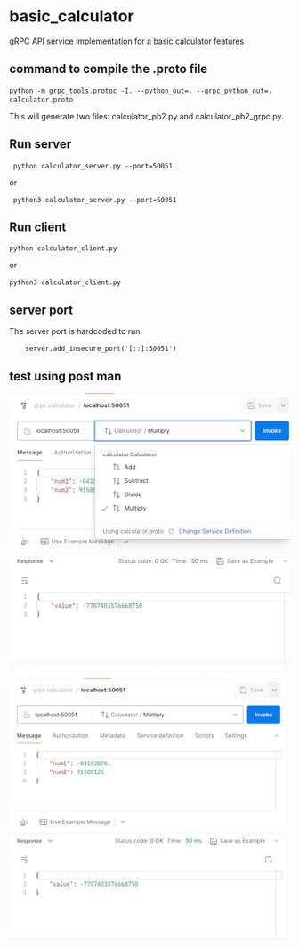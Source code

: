 # basic_calculator
gRPC API service implementation for a basic calculator features

## command to compile the .proto file


```shell
python -m grpc_tools.protoc -I. --python_out=. --grpc_python_out=. calculator.proto
```

This will generate two files: calculator_pb2.py and calculator_pb2_grpc.py.

## Run server

```shell
 python calculator_server.py --port=50051
```
or
```shell
 python3 calculator_server.py --port=50051
 ```

## Run client

```shell
python calculator_client.py
```
or
```shell
python3 calculator_client.py
```

## server port

The server port is hardcoded to run
```python3
    server.add_insecure_port('[::]:50051')
```

## test using post man
![img.png](img.png)

![screen_shot/post_man.png](screen_shot/post_man.png)
